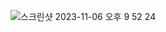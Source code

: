 ![스크린샷 2023-11-06 오후 9 52 24](https://github.com/Heo-y-y/development-blog/assets/112863029/f4ab2fa1-d63d-4482-8a76-d13e165958ce)
